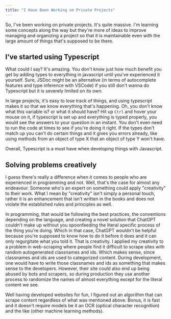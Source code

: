 ```yaml
---
title: "I Have Been Working on Private Projects"
---
```


So, I've been working on private projects. It's quite massive. I'm learning some concepts along the way but they're more of ideas to improve managing and organizing a project so that it is maintainable even with the large amount of things that's supposed to be there.

## I've started using Typescript
What could I say? It's amazing. You don't know just how much benefit you get by adding types to everything in javascript until you've experienced it yourself. Sure, JSDoc might be an alternative (in terms of autocomplete features and type inference with VSCode) if you still don't wanna do Typescript but it is severely limited on its own.

In large projects, it's easy to lose track of things, and using typescript makes it so that we know everything that's happening. Oh, you don't know what this variable is? or what it should have? Hit up `Ctrl` and hover your mouse on it, if typescript is set up and everything is typed properly, you would see the answers to your question in an instant. You don't even need to run the code at times to see if you're doing it right. If the types don't match up you can't do certain things and it gives you errors already, like using methods from an object of type X that an object of type Y won't have.

Overall, Typescript is a must have when developing things with Javascript.

## Solving problems creatively
I guess there's really a difference when it comes to people who are experienced in programming and not. Well, that's the case for almost any endeavour. Someone who's an expert on something could apply "creativity" to their work. What I mean by "creativity" isn't simply a personal touch, rather it is an enhancement that isn't written in the books and does not violate the established rules and principles as well. 

In programming, that would be following the best practices, the conventions depending on the language, and creating a novel solution that ChatGPT couldn't make up without you spoonfeeding the literal specific process of the thing you're doing. Which in that case, ChatGPT wouldn't be helpful because you're supposed to know how to do it before it does and it can only regurgitate what you told it. That is creativity. I applied my creativity to a problem in web-scraping where people find it difficult to scrape sites with random autogenerated classnames and ids. Which makes sense, since classnames and ids are used to categorized content. During development, one would have to write those classnames and ids as something that makes sense to the developers. However, their site could also end up being abused by bots and scrapers, so during production they use another process to randomize the names of almost everything except for the literal content we see.

Well having developed websites for fun, I figured out an algorithm that can scrape content regardless of what was mentioned above. Bonus, it is fast and it doesn't require models be it an OCR (optical character recognition) and the like (other machine learning methods).